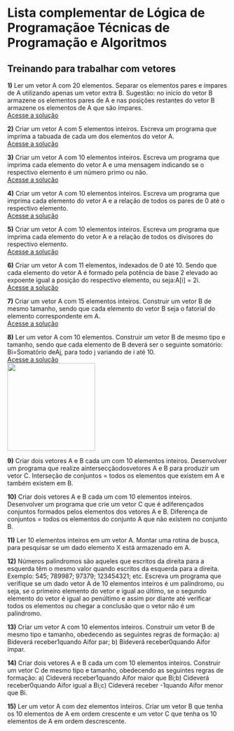 # Lista complementar  de Lógica de Programaçãoe Técnicas de Programação e Algoritmos

## Treinando para trabalhar com vetores

**1)** Ler um vetor A com 20 elementos. Separar os elementos pares e ímpares de A utilizando apenas um vetor extra B. Sugestão: no início do vetor B armazene os elementos pares de A e nas posições restantes do vetor B armazene os elementos de A que são ímpares.<br>[Acesse a solução](SepararParImpar.java)


**2)** Criar um vetor A com 5 elementos inteiros. Escreva um programa que imprima a tabuada de cada um dos elementos do vetor A.<br>[Acesse a solução](TabuadaVetor.java)


**3)** Criar um vetor A com 10 elementos inteiros. Escreva um programa que imprima cada elemento do vetor A e uma mensagem indicando se o respectivo elemento é um número primo ou não.<br>[Acesse a solução](PrimoVetor.java)


**4)** Criar um vetor A com 10 elementos inteiros. Escreva um programa que imprima cada elemento do vetor A e a relação de todos os pares de 0 até o respectivo elemento.<br>[Acesse a solução](RelacaoPar.java)


**5)** Criar um vetor A com 10 elementos inteiros. Escreva um programa que imprima cada elemento do vetor A e a relação de todos os divisores do respectivo elemento.<br>[Acesse a solução](RelacaoDivisores.java)


**6)** Criar um vetor A com 11 elementos, indexados de 0 até 10. Sendo que cada elemento do vetor A é formado pela potência de base 2 elevado ao expoente igual a posição do respectivo elemento, ou seja:A[i] = 2i. <br>[Acesse a solução](IndicePotencia.java)


**7)** Criar um vetor A com 15 elementos inteiros. Construir um vetor B de mesmo tamanho, sendo que cada elemento do vetor B seja o fatorial do elemento correspondente em A.<br>[Acesse a solução](FatorialVetor.java)


**8)** Ler um vetor A com 10 elementos. Construir um vetor B de mesmo tipo e tamanho, sendo que cada elemento de B deverá ser o seguinte somatório: Bi=Somatório deAj, para todo j variando de i até 10.<br>[Acesse a solução](Somatorio.java)<br>
<img src="exercicios para qm é forte ^_^/somatoria do ex08.jpeg" width="200">


**9)** Criar dois vetores A e B cada um com 10 elementos inteiros. Desenvolver um programa que realize aintersecçãodosvetores A e B para produzir um vetor C. Interseção de conjuntos = todos os elementos que existem em A e também existem em B.


**10)** Criar dois vetores A e B cada um com 10 elementos inteiros. Desenvolver um programa que crie um vetor C que é adiferençados conjuntos formados pelos elementos dos vetores A e B. Diferença de conjuntos = todos os elementos do conjunto A que não existem no conjunto B.  


**11)** Ler 10 elementos inteiros em um vetor A. Montar uma rotina de busca, para pesquisar se um dado elemento X está armazenado em A.


**12)** Números palíndromos são aqueles que escritos da direita para a esquerda têm o mesmo valor quando escritos da esquerda para a direita. Exemplo: 545; 789987; 97379; 123454321; etc. Escreva um programa que verifique se um dado vetor A de 10 elementos inteiros é um palíndromo, ou seja, se o primeiro elemento do vetor e igual ao último, se o segundo elemento do vetor é igual ao penúltimo e assim por diante até verificar todos os elementos ou chegar a conclusão que o vetor não é um palíndromo.


**13)** Criar um vetor A com 10 elementos inteiros. Construir um vetor B de mesmo tipo e tamanho, obedecendo as seguintes regras de formação: a) Bideverá receber1quando Aifor par; b) Bideverá receber0quando Aifor ímpar.


**14)** Criar dois vetores A e B cada um com 10 elementos inteiros. Construir um vetor C de mesmo tipo e tamanho, obedecendo as seguintes regras de formação: a) Cideverá receber1quando Aifor maior que Bi;b) Cideverá receber0quando Aifor igual a Bi;c) Cideverá receber -1quando Aifor menor que Bi.


**15)** Ler um vetor A com dez elementos inteiros. Criar um vetor B que tenha os 10 elementos de A em ordem crescente e um vetor C que tenha os 10 elementos de A em ordem descrescente.
